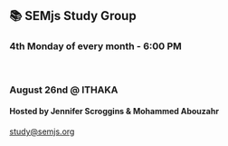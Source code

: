 ## 📚 SEMjs Study Group
### 4th Monday of every month - 6:00 PM
<br/>

### August 26nd @ ITHAKA
#### Hosted by Jennifer Scroggins & Mohammed Abouzahr


study@semjs.org
